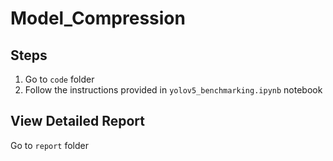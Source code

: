 # Model_Compression

## Steps 

1. Go to `code` folder
2. Follow the instructions provided in `yolov5_benchmarking.ipynb` notebook

## View Detailed Report
  Go to `report` folder

